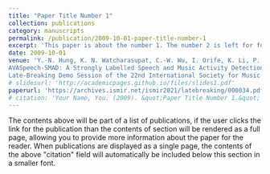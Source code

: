 ```yaml
---
title: "Paper Title Number 1"
collection: publications
category: manuscripts
permalink: /publication/2009-10-01-paper-title-number-1
excerpt: 'This paper is about the number 1. The number 2 is left for future work.'
date: 2009-10-01
venue: 'Y.-N. Hung, K. N. Watcharasupat, C.-W. Wu, I. Orife, K. Li, P. Seshadri, and J. Lee 2021.11
AVASpeech-SMAD: A Strongly Labelled Speech and Music Activity Detection Dataset with Label Co-Occurrence @ § õ
Late-Breaking Demo Session of the 22nd International Society for Music Information Retrieval Conference (ISMIR)'
# slidesurl: 'http://academicpages.github.io/files/slides1.pdf'
paperurl: 'https://archives.ismir.net/ismir2021/latebreaking/000034.pdf'
# citation: 'Your Name, You. (2009). &quot;Paper Title Number 1.&quot; <i>Journal 1</i>. 1(1).'
---
```


The contents above will be part of a list of publications, if the user clicks the link for the publication than the contents of section will be rendered as a full page, allowing you to provide more information about the paper for the reader. When publications are displayed as a single page, the contents of the above "citation" field will automatically be included below this section in a smaller font.